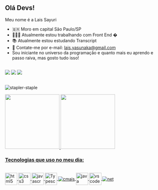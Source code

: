 ## Olá Devs!

Meu nome é a Lais Sayuri 
* 🇧🇷    Moro em capital São Paulo/SP
* 👩🏻‍💻    Atualmente estou trabalhando com Front End �
* 📚    Atualmente estou estudando Transcript 
* 📧    Contate-me por e-mail: lais.yasunaka@gmail.com
* Sou iniciante no universo da programação e quanto mais eu aprendo e passo raiva, mas gosto tudo isso!  

<div style="display: inline_block"><br/>    
    <a href="https://www.linkedin.com/in/lais-yasunaka-64a87750/" target="_blank"><img src="https://img.shields.io/badge/-LinkedIn-%230077B5?style=for-the-badge&logo=linkedin&logoColor=white" target="_blank"></a>  
    <a href = "mailto:lais.yasunaka@gmail.com"><img src="https://img.shields.io/badge/Gmail-D14836?style=for-the-badge&logo=gmail&logoColor=white" target="_blank"></a>
    <a href = "https://github.com/Laisayuri"> <img src="https://img.shields.io/badge/GitHub-100000?style=for-the-badge&logo=github&logoColor=white" target="_bank" /></a>
</div></br>

  ![stapler-staple](https://user-images.githubusercontent.com/83554166/142280771-afd15993-1265-4672-9117-518c1c5d3a07.gif) 

    
  <div>
    <a href="https://beacons.ai/laisayuri">
    <img height="180em" src="https://github-readme-stats.vercel.app/api?username=laisayuri&show_icons=true&theme=dracula"&include_all_commits=true&count_private=true" />
    <img height=180em" src="https://github-readme-stats.vercel.app/api/top-langs/?username=laisayuri&layout=compact&langs_count=16&theme=dracula" />

    
### Tecnologias que uso no meu dia:
  
<div style="display: inline_block"><br/>    
    <img align="center" alt="html5" img src="https://cdn.jsdelivr.net/gh/devicons/devicon/icons/html5/html5-original.svg" width="40" height="40" />
    <img align="center" alt="css3" src="https://cdn.jsdelivr.net/gh/devicons/devicon/icons/css3/css3-original.svg" width="40" height="40"/>
    <img align="center" alt="javascrpit" src="https://cdn.jsdelivr.net/gh/devicons/devicon/icons/javascript/javascript-original.svg" width="40" height="40"/>
    <img align="center" alt="Typescript" img src="https://cdn.jsdelivr.net/gh/devicons/devicon/icons/typescript/typescript-original.svg" width="40" height="40"/>
    <img align="center" alt="cmais" src="https://img.shields.io/badge/C%23-239120?style=for-the-badge&logo=c-sharp&logoColor=white" />
    <img align="center" alt="java" src="https://cdn.jsdelivr.net/gh/devicons/devicon/icons/java/java-original.svg" width="40" height="40"/>
    <img align="center" alt="vscode" img src="https://cdn.jsdelivr.net/gh/devicons/devicon/icons/vscode/vscode-original.svg" width="40" height="40"/>
    <img align="center" alt="net" src="https://img.shields.io/badge/.NET-5C2D91?style=for-the-badge&logo=.net&logoColor=white" />
</div></br>
